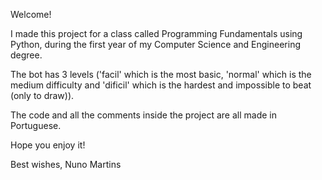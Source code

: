 Welcome!

I made this project for a class called Programming Fundamentals using Python, during the first year of my Computer Science and Engineering degree.

The bot has 3 levels ('facil' which is the most basic, 'normal' which is the medium difficulty and 'dificil' which is the hardest and impossible to beat (only to draw)).

The code and all the comments inside the project are all made in Portuguese.

Hope you enjoy it!

Best wishes, Nuno Martins
